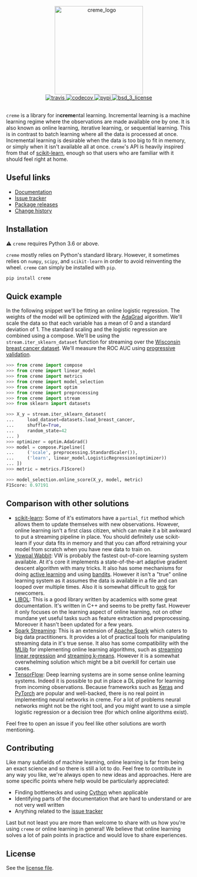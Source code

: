 <div align="center">
  <img height="240px" src="https://docs.google.com/drawings/d/e/2PACX-1vSl80T4MnWRsPX3KvlB2kn6zVdHdUleG_w2zBiLS7RxLGAHxiSYTnw3LZtXh__YMv6KcIOYOvkSt9PB/pub?w=841&h=350" alt="creme_logo"/>
</div>

<div align="center">
  <!-- Travis -->
  <a href="https://travis-ci.org/creme-ml/creme">
    <img src="https://img.shields.io/travis/creme-ml/creme/master.svg?style=for-the-badge" alt="travis" />
  </a>
  <!-- Codecov -->
  <a href="https://codecov.io/gh/creme-ml/creme">
    <img src="https://img.shields.io/codecov/c/gh/creme-ml/creme.svg?style=for-the-badge" alt="codecov" />
  </a>
  <!-- PyPI -->
  <a href="https://pypi.org/project/creme">
    <img src="https://img.shields.io/pypi/v/creme.svg?style=for-the-badge" alt="pypi" />
  </a>
  <!-- License -->
  <a href="https://opensource.org/licenses/BSD-3-Clause">
    <img src="https://img.shields.io/badge/License-BSD%203--Clause-blue.svg?style=for-the-badge" alt="bsd_3_license"/>
  </a>
</div>

<br/>

`creme` is a library for in**creme**ntal learning. Incremental learning is a machine learning regime where the observations are made available one by one. It is also known as online learning, iterative learning, or sequential learning. This is in contrast to batch learning where all the data is processed at once. Incremental learning is desirable when the data is too big to fit in memory, or simply when it isn't available all at once. `creme`'s API is heavily inspired from that of [scikit-learn](https://scikit-learn.org/stable/), enough so that users who are familiar with it should feel right at home.

## Useful links

- [Documentation](https://creme-ml.github.io/)
- [Issue tracker](https://github.com/creme-ml/creme/issues)
- [Package releases](https://pypi.org/project/creme/#history)
- [Change history](CHANGELOG.md)

## Installation

:warning: `creme` requires Python 3.6 or above.

`creme` mostly relies on Python's standard library. However, it sometimes relies on `numpy`, `scipy`, and `scikit-learn` in order to avoid reinventing the wheel. `creme` can simply be installed with `pip`.

```sh
pip install creme
```

## Quick example

In the following snippet we'll be fitting an online logistic regression. The weights of the model will be optimized with the [AdaGrad](http://akyrillidis.github.io/notes/AdaGrad) algorithm. We'll scale the data so that each variable has a mean of 0 and a standard deviation of 1. The standard scaling and the logistic regression are combined using a compose. We'll be using the `stream.iter_sklearn_dataset` function for streaming over the [Wisconsin breast cancer dataset](http://archive.ics.uci.edu/ml/datasets/breast+cancer+wisconsin+%28diagnostic%29). We'll measure the ROC AUC using [progressive validation](http://citeseerx.ist.psu.edu/viewdoc/download?doi=10.1.1.153.3925&rep=rep1&type=pdf).

```python
>>> from creme import compose
>>> from creme import linear_model
>>> from creme import metrics
>>> from creme import model_selection
>>> from creme import optim
>>> from creme import preprocessing
>>> from creme import stream
>>> from sklearn import datasets

>>> X_y = stream.iter_sklearn_dataset(
...     load_dataset=datasets.load_breast_cancer,
...     shuffle=True,
...     random_state=42
... )
>>> optimizer = optim.AdaGrad()
>>> model = compose.Pipeline([
...     ('scale', preprocessing.StandardScaler()),
...     ('learn', linear_model.LogisticRegression(optimizer))
... ])
>>> metric = metrics.F1Score()

>>> model_selection.online_score(X_y, model, metric)
F1Score: 0.97191

```

## Comparison with other solutions

- [scikit-learn](https://scikit-learn.org/stable/): Some of it's estimators have a `partial_fit` method which allows them to update themselves with new observations. However, online learning isn't a first class citizen, which can make it a bit awkward to put a streaming pipeline in place. You should definitely use scikit-learn if your data fits in memory and that you can afford retraining your model from scratch when you have new data to train on.
- [Vowpal Wabbit](https://github.com/VowpalWabbit/vowpal_wabbit/wiki): VW is probably the fastest out-of-core learning system available. At it's core it implements a state-of-the-art adaptive gradient descent algorithm with many tricks. It also has some mechanisms for doing [active learning](https://www.wikiwand.com/en/Active_learning_(machine_learning)) and using [bandits](https://www.wikiwand.com/en/Multi-armed_bandit). However it isn't a "true" online learning system as it assumes the data is available in a file and can looped over multiple times. Also it is somewhat difficult to [grok](https://www.wikiwand.com/en/Grok) for newcomers.
- [LIBOL](https://github.com/LIBOL/SOL): This is a good library written by academics with some great documentation. It's written in C++ and seems to be pretty fast. However it only focuses on the learning aspect of online learning, not on other mundane yet useful tasks such as feature extraction and preprocessing. Moreover it hasn't been updated for a few years.
- [Spark Streaming](https://spark.apache.org/docs/latest/streaming-programming-guide.html): This is an extension of [Apache Spark](https://www.wikiwand.com/en/Apache_Spark) which caters to big data practitioners. It provides a lot of practical tools for manipulating streaming data in it's true sense. It also has some compatibility with the [MLlib](https://spark.apache.org/docs/latest/ml-guide.html) for implementing online learning algorithms, such as [streaming linear regression](https://spark.apache.org/docs/latest/mllib-linear-methods.html#streaming-linear-regression) and [streaming k-means](https://spark.apache.org/docs/latest/mllib-clustering.html#streaming-k-means). However it is a somewhat overwhelming solution which might be a bit overkill for certain use cases.
- [TensorFlow](https://www.wikiwand.com/en/TensorFlow): Deep learning systems are in some sense online learning systems. Indeed it is possible to put in place a DL pipeline for learning from incoming observations. Because frameworks such as [Keras](https://keras.io/) and [PyTorch](https://pytorch.org/) are popular and well-backed, there is no real point in implementing neural networks in creme. For a lot of problems neural networks might not be the right tool, and you might want to use a simple logistic regression or a decision tree (for which online algorithms exist).

Feel free to open an issue if you feel like other solutions are worth mentioning.

## Contributing

Like many subfields of machine learning, online learning is far from being an exact science and so there is still a lot to do. Feel free to contribute in any way you like, we're always open to new ideas and approaches. Here are some specific points where help would be particularly appreciated:

- Finding bottlenecks and using [Cython](https://cython.org/) when applicable
- Identifying parts of the documentation that are hard to understand or are not very well written
- Anything related to the [issue tracker](https://github.com/creme-ml/creme/issues)

Last but not least you are more than welcome to share with us how you're using `creme` or online learning in general! We believe that online learning solves a lot of pain points in practice and would love to share experiences.

## License

See the [license file](LICENSE).
